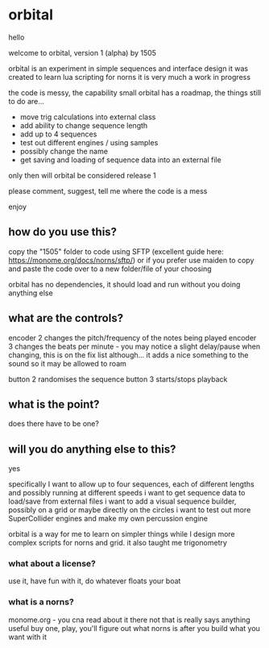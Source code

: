 # orbital

hello
  
welcome to orbital, version 1 (alpha) by 1505 

orbital is an experiment in simple sequences and interface design
it was created to learn lua scripting for norns
it is very much a work in progress

the code is messy, the capability small
orbital has a roadmap, the things still to do are...

- move trig calculations into external class
- add ability to change sequence length
- add up to 4 sequences
- test out different engines / using samples
- possibly change the name
- get saving and loading of sequence data into an external file

only then will orbital be considered release 1

please comment, suggest, tell me where the code is a mess

enjoy

## how do you use this?

copy the "1505" folder to code using SFTP (excellent guide here: https://monome.org/docs/norns/sftp/) or if you prefer use maiden to copy and paste the code over to a new folder/file of your choosing

orbital has no dependencies, it should load and run without you doing anything else

## what are the controls?

encoder 2 changes the pitch/frequency of the notes being played
encoder 3 changes the beats per minute - you may notice a slight delay/pause when changing, this is on the fix list although... it adds a nice something to the sound so it may be allowed to roam

button 2 randomises the sequence
button 3 starts/stops playback

## what is the point?

does there have to be one?

## will you do anything else to this?

yes

specifically I want to allow up to four sequences, each of different lengths and possibly running at different speeds
i want to get sequence data to load/save from external files
i want to add a visual sequence builder, possibly on a grid or maybe directly on the circles
i want to test out more SuperCollider engines and make my own percussion engine

orbital is a way for me to learn on simpler things while I design more complex scripts for norns and grid. it also taught me trigonometry

### what about a license?

use it, have fun with it, do whatever floats your boat

### what is a norns?

monome.org - you cna read about it there
not that is really says anything useful
buy one, play, you'll figure out what norns is after you build what you want with it